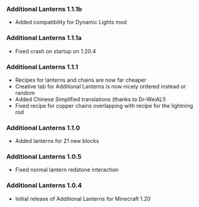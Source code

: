 ### Additional Lanterns 1.1.1b
- Added compatibility for Dynamic Lights mod

### Additional Lanterns 1.1.1a
- Fixed crash on startup on 1.20.4

### Additional Lanterns 1.1.1
- Recipes for lanterns and chains are now far cheaper
- Creative tab for Additional Lanterns is now nicely ordered instead or random
- Added Chinese Simplified translations (thanks to Dr-WeiAL!)
- Fixed recipe for copper chains overlapping with recipe for the lightning rod

### Additional Lanterns 1.1.0
- Added lanterns for 21 new blocks

### Additional Lanterns 1.0.5
- Fixed normal lantern redstone interaction

### Additional Lanterns 1.0.4
- Initial release of Additional Lanterns for Minecraft 1.20

